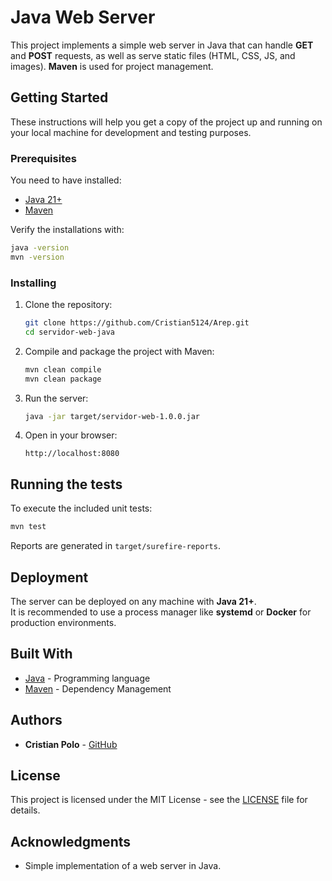 # Java Web Server

This project implements a simple web server in Java that can handle **GET** and **POST** requests, as well as serve static files (HTML, CSS, JS, and images). **Maven** is used for project management.

## Getting Started

These instructions will help you get a copy of the project up and running on your local machine for development and testing purposes.

### Prerequisites

You need to have installed:

- [Java 21+](https://www.oracle.com/java/technologies/javase-downloads.html)
- [Maven](https://maven.apache.org/)

Verify the installations with:

```bash
java -version
mvn -version
```

### Installing

1. Clone the repository:
   ```bash
   git clone https://github.com/Cristian5124/Arep.git
   cd servidor-web-java
   ```

2. Compile and package the project with Maven:
   ```bash
   mvn clean compile
   mvn clean package

   ```

3. Run the server:
   ```bash
   java -jar target/servidor-web-1.0.0.jar
   ```

4. Open in your browser:
   ```
   http://localhost:8080
   ```

## Running the tests

To execute the included unit tests:

```bash
mvn test
```

Reports are generated in `target/surefire-reports`.

## Deployment

The server can be deployed on any machine with **Java 21+**.  
It is recommended to use a process manager like **systemd** or **Docker** for production environments.

## Built With

* [Java](https://www.oracle.com/java/) - Programming language
* [Maven](https://maven.apache.org/) - Dependency Management

## Authors

* **Cristian Polo** - [GitHub](https://github.com/Cristian5124)

## License

This project is licensed under the MIT License - see the [LICENSE](LICENSE) file for details.

## Acknowledgments

* Simple implementation of a web server in Java.
